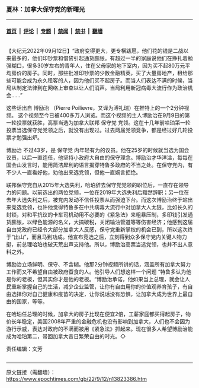 ### 夏林：加拿大保守党的新曙光

---

#### [首页](../../../..?n13823386) &nbsp;|&nbsp; [评论](../../../../../epoch-comment?n13823386) &nbsp;|&nbsp; [专题](../../../../../epoch-special?n13823386) &nbsp;|&nbsp; [禁闻](../../../../../epoch-news?n13823386) &nbsp;|&nbsp; [禁书](../../../../../books?n13823386) &nbsp;|&nbsp; [翻墙](https://github.com/gfw-breaker/nogfw/blob/master/README.md?n13823386)


<div class="column" id="artbody" itemprop="articleBody">
 <!-- article content begin -->
 <p>
  【大纪元2022年09月12日】“政府变得更大，更专横跋扈，他们花的钱是二战以来最多的，他们印钞票和借贷引起通货膨胀。有超过一半的家庭说他们在挣扎着勉强糊口，很多30岁左右的青年人，住在父母家的地下室内，因为买不起80万元平均房价的房子。同时，那些批准印钞票的少数金融精英，买了大量房地产，租给那些可能会成为永久租客的人，因为他们买不起房子。而当人们表达不满的时候，当局从制定法律到在网络上审查以让人们消声。当局利用新冠病毒大流行作为政治机会……”
 </p>
 <p>
  这些话出自
  <ok href="https://www.epochtimes.com/gb/tag/%E5%8D%9A%E5%8A%B1%E6%B2%BB.html">
   博励治
  </ok>
  （Pierre Poilievre，又译为溥礼瑞）在推特上的一个2分钟视频。 这个视频至今已被400多万人浏览。而这个视频的主人博励治在9月9日的第一轮投票就获胜，高票当选为加拿大联邦
  <ok href="https://www.epochtimes.com/gb/tag/%E4%BF%9D%E5%AE%88%E5%85%9A.html">
   保守党
  </ok>
  党领。这在十几年前哈珀第一轮投票当选保守党党领之后，就没有出现过。过去两届党领竞争，都是经过好几轮投票才勉强出炉。
 </p>
 <p>
  <ok href="https://www.epochtimes.com/gb/tag/%E5%8D%9A%E5%8A%B1%E6%B2%BB.html">
   博励治
  </ok>
  不过43岁，是
  <ok href="https://www.epochtimes.com/gb/tag/%E4%BF%9D%E5%AE%88%E5%85%9A.html">
   保守党
  </ok>
  内年轻有为的议员。他在25岁的时候就当选为国会议员，以后一直连任，他坚持小政府大自由的保守理念。博励治才华洋溢，每每在国会山发言时，能用简洁犀利的语言揭穿特鲁多政府的不当之处。在保守党内，有不少人一直看好他，劝他出来选党领，但他一直婉言拒绝。
 </p>
 <p>
  联邦保守党自从2015年大选失利，哈珀辞去保守党党领的职位后，一直存在领导力的问题。以前选出的两位党领，一位在2019年大选失利后黯然辞职；另一位在去年大选失利之后，被党内发动不信任投票从而强迫下台。而这次博励治终于站出来竞选党领，也许他觉得特鲁多在中共病毒大流行中对加拿大人太狠，比如长久的封锁，对和平抗议的卡车司机动用不必要的《紧急法》来粗暴压制，多印钱引发通货膨胀，以绿色能源的名义，大搞碳税，关闭输油管道等等伤害经济；他感到这届自由党政府已经令大部分加拿大人反感，保守党重新掌权的机会已到，所以这次终于“出山”，而且马到功成。他宣布竞选之后，立刻得到众多保守党内关键人物力挺，前总理哈珀也破天荒出声支持他。所以，博励治高票当选党领，也并不出人意料之外。
 </p>
 <p>
  博励治立场鲜明、保守、不含糊。他那2分钟视频所讲的话，涵盖所有加拿大努力工作而又不希望自由被政府蚕食的人。他引导人们想这样一个问题 “特鲁多认为他是你的老板，但其实你才是他的老板。“博励治承诺，他如果当上总理，就会让人民重新掌握自己的生活，减少企业监管，让你有自由用你的价值观养育孩子，有自由选择你对自己健康和疫苗的决定，让你说话没有恐惧，让加拿大成为世界上最自由的国家，等等。
 </p>
 <p>
  在哈珀任总理的时候，加拿大的房子比现在便宜2倍，工薪家庭都买得起房子，物价长年稳定，美国2008年严重的金融危机也没有影响到加拿大，人们也不会因为游行示威，表达对政府的不满而被用《紧急法》抓起来。现在很多人希望博励治能成为哈珀第二，带回加拿大昔日繁荣自由的时光。◇
 </p>
 <p>
  责任编辑：文芳
 </p>
 <!-- article content end -->
</div>


---

原文链接（需翻墙）：https://www.epochtimes.com/gb/22/9/12/n13823386.htm